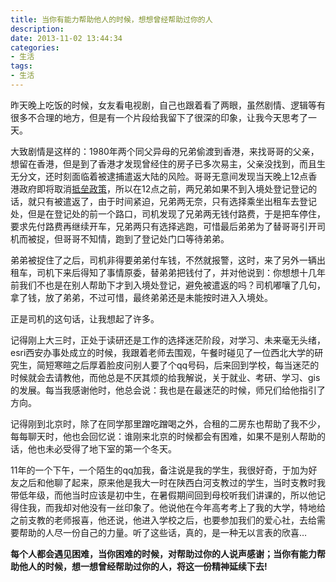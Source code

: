 ```yaml
---
title: 当你有能力帮助他人的时候，想想曾经帮助过你的人
description: 
date: 2013-11-02 13:44:34
categories:
- 生活
tags:
- 生活
---
```


昨天晚上吃饭的时候，女友看电视剧，自己也跟着看了两眼，虽然剧情、逻辑等有很多不合理的地方，但是有一个片段给我留下了很深的印象，让我今天思考了一天。

大致剧情是这样的：1980年两个同父异母的兄弟偷渡到香港，来找哥哥的父亲，想留在香港，但是到了香港才发现曾经住的房子已多次易主，父亲没找到，而且生无分文，还时刻面临着被逮捕遣返大陆的风险。哥哥无意间发现当天晚上12点香港政府即将取消[抵垒政策](http://baike.baidu.com/link?url=jpXqeBFKM7ZWFzLqxTUUlfid9osniot0wcLmUovSxWstkqiJdJkPRKHVB-m2xUim)，所以在12点之前，两兄弟如果不到入境处登记登记的话，就只有被遣返了，由于时间紧迫，兄弟两无奈，只有选择乘坐出租车去登记处，但是在登记处的前一个路口，司机发现了兄弟两无钱付路费，于是把车停住，要求先付路费再继续开车，兄弟两只有选择逃跑，可惜最后弟弟为了替哥哥引开司机而被捉，但哥哥不知情，跑到了登记处门口等待弟弟。

弟弟被捉住了之后，司机非得要弟弟付车钱，不然就报警，这时，来了另外一辆出租车，司机下来后得知了事情原委，替弟弟把钱付了，并对他说到：你想想十几年前我们不也是在别人帮助下才到入境处登记，避免被遣返的吗？司机嘟嚷了几句，拿了钱，放了弟弟，不过可惜，最终弟弟还是未能按时进入入境处。

正是司机的这句话，让我想起了许多。

记得刚上大三时，正处于读研还是工作的选择迷茫阶段，对学习、未来毫无头绪，esri西安办事处成立的时候，我跟着老师去围观，午餐时碰见了一位西北大学的研究生，简短寒暄之后厚着脸皮问别人要了个qq号码，后来回到学校，每当迷茫的时候就会去请教他，而他总是不厌其烦的给我解说，关于就业、考研、学习、gis的发展。每当我感谢他时，他总会说：我也是在最迷茫的时候，师兄们给他指引了方向。

记得刚到北京时，除了在同学那里蹭吃蹭喝之外，合租的二房东也帮助了我不少，每每聊天时，他也会回忆说：谁刚来北京的时候都会有困难，如果不是别人帮助的话，他也未必受得了地下室的第一个冬天。

11年的一个下午，一个陌生的qq加我，备注说是我的学生，我很好奇，于加为好友之后和他聊了起来，原来他是我大一时在陕西白河支教过的学生，当时支教时我带低年级，而他当时应该是初中生，在暑假期间回到母校听我们讲课的，所以他记得住我，而我却对他没有一丝印象了。他说他在今年高考考上了我的大学，特地给之前支教的老师报喜，他还说，他进入学校之后，也要参加我们的爱心社，去给需要帮助的人尽一份自己的力量。听了这些话，真的，是一种无以言表的欣喜…

**每个人都会遇见困难，当你困难的时候，对帮助过你的人说声感谢；当你有能力帮助他人的时候，想一想曾经帮助过你的人，将这一份精神延续下去!**
